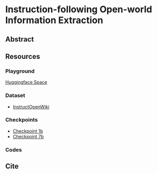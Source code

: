 # Instruction-following Open-world Information Extraction

## Abstract

## Resources

### Playground

[Huggingface Space](https://huggingface.co/spaces/keminglu/instruction-following-open-world-information-extraction)

### Dataset

- [InstructOpenWiki](https://huggingface.co/datasets/keminglu/InstructOpenWiki)

### Checkpoints

- [Checkpoint 1b](https://huggingface.co/keminglu/pivoine-7b)
- [Checkpoint 7b](https://huggingface.co/keminglu/pivoine-7b)

### Codes

## Cite

